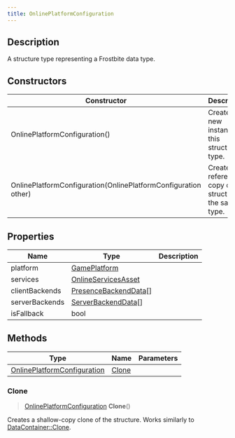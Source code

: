 ```yaml
---
title: OnlinePlatformConfiguration
---
```

## Description

A structure type representing a Frostbite data type.

## Constructors

| Constructor                                                    | Description                                              |
| -------------------------------------------------------------- | -------------------------------------------------------- |
| OnlinePlatformConfiguration()                                  | Create a new instance of this structure type.            |
| OnlinePlatformConfiguration(OnlinePlatformConfiguration other) | Create a reference copy of a structure of the same type. |

## Properties

| Name           | Type                                           | Description |
| -------------- | ---------------------------------------------- | ----------- |
| platform       | [GamePlatform](GamePlatform)                   |             |
| services       | [OnlineServicesAsset](OnlineServicesAsset)     |             |
| clientBackends | [PresenceBackendData](PresenceBackendData)\[\] |             |
| serverBackends | [ServerBackendData](ServerBackendData)\[\]     |             |
| isFallback     | bool                                           |             |

## Methods

| Type                                                       | Name            | Parameters |
| ---------------------------------------------------------- | --------------- | ---------- |
| [OnlinePlatformConfiguration](OnlinePlatformConfiguration) | [Clone](#clone) |            |

### Clone

> [OnlinePlatformConfiguration](OnlinePlatformConfiguration) **Clone**()

Creates a shallow-copy clone of the structure. Works similarly to [DataContainer::Clone](/vext/ref/shared/class/datacontainer#clone).
